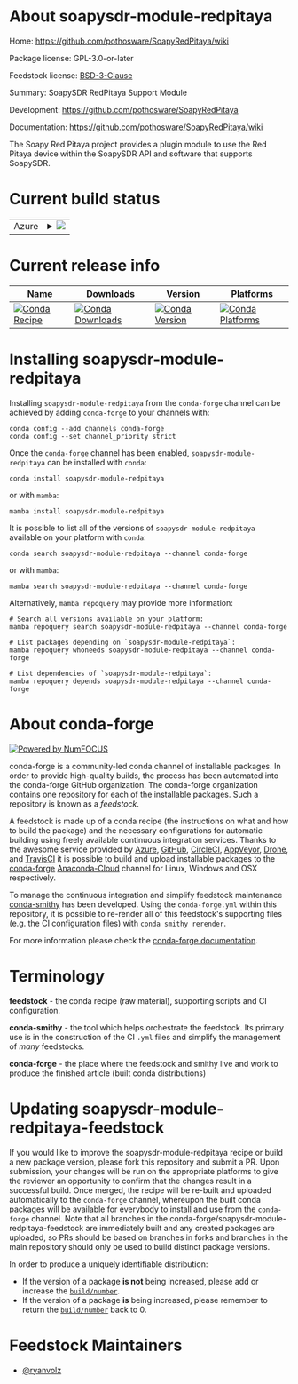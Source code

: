 About soapysdr-module-redpitaya
===============================

Home: https://github.com/pothosware/SoapyRedPitaya/wiki

Package license: GPL-3.0-or-later

Feedstock license: [BSD-3-Clause](https://github.com/conda-forge/soapysdr-module-redpitaya-feedstock/blob/main/LICENSE.txt)

Summary: SoapySDR RedPitaya Support Module

Development: https://github.com/pothosware/SoapyRedPitaya

Documentation: https://github.com/pothosware/SoapyRedPitaya/wiki

The Soapy Red Pitaya project provides a plugin module to use the Red Pitaya device within the SoapySDR API and software that supports SoapySDR.


Current build status
====================


<table>
    
  <tr>
    <td>Azure</td>
    <td>
      <details>
        <summary>
          <a href="https://dev.azure.com/conda-forge/feedstock-builds/_build/latest?definitionId=18410&branchName=main">
            <img src="https://dev.azure.com/conda-forge/feedstock-builds/_apis/build/status/soapysdr-module-redpitaya-feedstock?branchName=main">
          </a>
        </summary>
        <table>
          <thead><tr><th>Variant</th><th>Status</th></tr></thead>
          <tbody><tr>
              <td>linux_64</td>
              <td>
                <a href="https://dev.azure.com/conda-forge/feedstock-builds/_build/latest?definitionId=18410&branchName=main">
                  <img src="https://dev.azure.com/conda-forge/feedstock-builds/_apis/build/status/soapysdr-module-redpitaya-feedstock?branchName=main&jobName=linux&configuration=linux%20linux_64_" alt="variant">
                </a>
              </td>
            </tr><tr>
              <td>osx_64</td>
              <td>
                <a href="https://dev.azure.com/conda-forge/feedstock-builds/_build/latest?definitionId=18410&branchName=main">
                  <img src="https://dev.azure.com/conda-forge/feedstock-builds/_apis/build/status/soapysdr-module-redpitaya-feedstock?branchName=main&jobName=osx&configuration=osx%20osx_64_" alt="variant">
                </a>
              </td>
            </tr><tr>
              <td>win_64</td>
              <td>
                <a href="https://dev.azure.com/conda-forge/feedstock-builds/_build/latest?definitionId=18410&branchName=main">
                  <img src="https://dev.azure.com/conda-forge/feedstock-builds/_apis/build/status/soapysdr-module-redpitaya-feedstock?branchName=main&jobName=win&configuration=win%20win_64_" alt="variant">
                </a>
              </td>
            </tr>
          </tbody>
        </table>
      </details>
    </td>
  </tr>
</table>

Current release info
====================

| Name | Downloads | Version | Platforms |
| --- | --- | --- | --- |
| [![Conda Recipe](https://img.shields.io/badge/recipe-soapysdr--module--redpitaya-green.svg)](https://anaconda.org/conda-forge/soapysdr-module-redpitaya) | [![Conda Downloads](https://img.shields.io/conda/dn/conda-forge/soapysdr-module-redpitaya.svg)](https://anaconda.org/conda-forge/soapysdr-module-redpitaya) | [![Conda Version](https://img.shields.io/conda/vn/conda-forge/soapysdr-module-redpitaya.svg)](https://anaconda.org/conda-forge/soapysdr-module-redpitaya) | [![Conda Platforms](https://img.shields.io/conda/pn/conda-forge/soapysdr-module-redpitaya.svg)](https://anaconda.org/conda-forge/soapysdr-module-redpitaya) |

Installing soapysdr-module-redpitaya
====================================

Installing `soapysdr-module-redpitaya` from the `conda-forge` channel can be achieved by adding `conda-forge` to your channels with:

```
conda config --add channels conda-forge
conda config --set channel_priority strict
```

Once the `conda-forge` channel has been enabled, `soapysdr-module-redpitaya` can be installed with `conda`:

```
conda install soapysdr-module-redpitaya
```

or with `mamba`:

```
mamba install soapysdr-module-redpitaya
```

It is possible to list all of the versions of `soapysdr-module-redpitaya` available on your platform with `conda`:

```
conda search soapysdr-module-redpitaya --channel conda-forge
```

or with `mamba`:

```
mamba search soapysdr-module-redpitaya --channel conda-forge
```

Alternatively, `mamba repoquery` may provide more information:

```
# Search all versions available on your platform:
mamba repoquery search soapysdr-module-redpitaya --channel conda-forge

# List packages depending on `soapysdr-module-redpitaya`:
mamba repoquery whoneeds soapysdr-module-redpitaya --channel conda-forge

# List dependencies of `soapysdr-module-redpitaya`:
mamba repoquery depends soapysdr-module-redpitaya --channel conda-forge
```


About conda-forge
=================

[![Powered by
NumFOCUS](https://img.shields.io/badge/powered%20by-NumFOCUS-orange.svg?style=flat&colorA=E1523D&colorB=007D8A)](https://numfocus.org)

conda-forge is a community-led conda channel of installable packages.
In order to provide high-quality builds, the process has been automated into the
conda-forge GitHub organization. The conda-forge organization contains one repository
for each of the installable packages. Such a repository is known as a *feedstock*.

A feedstock is made up of a conda recipe (the instructions on what and how to build
the package) and the necessary configurations for automatic building using freely
available continuous integration services. Thanks to the awesome service provided by
[Azure](https://azure.microsoft.com/en-us/services/devops/), [GitHub](https://github.com/),
[CircleCI](https://circleci.com/), [AppVeyor](https://www.appveyor.com/),
[Drone](https://cloud.drone.io/welcome), and [TravisCI](https://travis-ci.com/)
it is possible to build and upload installable packages to the
[conda-forge](https://anaconda.org/conda-forge) [Anaconda-Cloud](https://anaconda.org/)
channel for Linux, Windows and OSX respectively.

To manage the continuous integration and simplify feedstock maintenance
[conda-smithy](https://github.com/conda-forge/conda-smithy) has been developed.
Using the ``conda-forge.yml`` within this repository, it is possible to re-render all of
this feedstock's supporting files (e.g. the CI configuration files) with ``conda smithy rerender``.

For more information please check the [conda-forge documentation](https://conda-forge.org/docs/).

Terminology
===========

**feedstock** - the conda recipe (raw material), supporting scripts and CI configuration.

**conda-smithy** - the tool which helps orchestrate the feedstock.
                   Its primary use is in the construction of the CI ``.yml`` files
                   and simplify the management of *many* feedstocks.

**conda-forge** - the place where the feedstock and smithy live and work to
                  produce the finished article (built conda distributions)


Updating soapysdr-module-redpitaya-feedstock
============================================

If you would like to improve the soapysdr-module-redpitaya recipe or build a new
package version, please fork this repository and submit a PR. Upon submission,
your changes will be run on the appropriate platforms to give the reviewer an
opportunity to confirm that the changes result in a successful build. Once
merged, the recipe will be re-built and uploaded automatically to the
`conda-forge` channel, whereupon the built conda packages will be available for
everybody to install and use from the `conda-forge` channel.
Note that all branches in the conda-forge/soapysdr-module-redpitaya-feedstock are
immediately built and any created packages are uploaded, so PRs should be based
on branches in forks and branches in the main repository should only be used to
build distinct package versions.

In order to produce a uniquely identifiable distribution:
 * If the version of a package **is not** being increased, please add or increase
   the [``build/number``](https://docs.conda.io/projects/conda-build/en/latest/resources/define-metadata.html#build-number-and-string).
 * If the version of a package **is** being increased, please remember to return
   the [``build/number``](https://docs.conda.io/projects/conda-build/en/latest/resources/define-metadata.html#build-number-and-string)
   back to 0.

Feedstock Maintainers
=====================

* [@ryanvolz](https://github.com/ryanvolz/)

